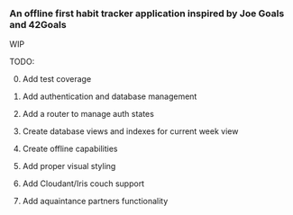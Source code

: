 ### An offline first habit tracker application inspired by Joe Goals and 42Goals
WIP

TODO: 

0. Add test coverage

1. Add authentication and database management

2. Add a router to manage auth states

3. Create database views and indexes for current week view

4. Create offline capabilities

5. Add proper visual styling

6. Add Cloudant/Iris couch support

7. Add aquaintance partners functionality
